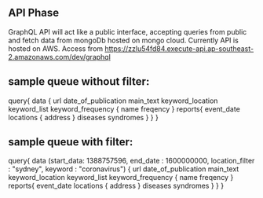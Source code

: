 ## API Phase

GraphQL API will act like a public interface, accepting queries from public and fetch data from mongoDb hosted on mongo cloud. Currently API is hosted on AWS. Access from
https://zzlu54fd84.execute-api.ap-southeast-2.amazonaws.com/dev/graphql

## sample queue without filter:
query{
  data {
    url
    date_of_publication
    main_text
    keyword_location
    keyword_list
    keyword_frequency {
      name
      freqency
    }
    reports{
      event_date
      locations {
        address
      }
      diseases
      syndromes
    }
  }
}

## sample queue with filter:
query{
  data (start_data: 1388757596, end_date : 1600000000, location_filter : "sydney", keyword : "coronavirus") {
    url
    date_of_publication
    main_text
    keyword_location
    keyword_list
    keyword_frequency {
      name
      freqency
    }
    reports{
      event_date
      locations {
        address
      }
      diseases
      syndromes
    }
  }
}

